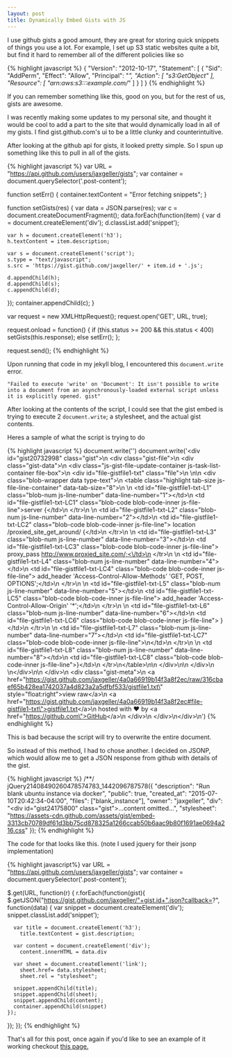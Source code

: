 ```yaml
---
layout: post
title: Dynamically Embed Gists with JS
---
```


I use github gists a good amount, they are great for storing quick snippets of things you use a lot. For example, I set up S3 static websites quite a bit, but find it hard to remember all of the different policies like so

{% highlight javascript %}
{
  "Version": "2012-10-17",
  "Statement": [
    {
      "Sid": "AddPerm",
      "Effect": "Allow",
      "Principal": "*",
      "Action": [
        "s3:GetObject"
      ],
      "Resource": [
        "arn:aws:s3:::example.com/*"
      ]
    }
  ]
}
{% endhighlight %}

If you can remember something like this, good on you, but for the rest of us, gists are awesome.

I was recently making some updates to my personal site, and thought it would be cool to add a part to the site that would dynamically load in all of my gists. I find gist.github.com's ui to be a little clunky and counterintuitive.

After looking at the github api for gists, it looked pretty simple. So I spun up something like this to pull in all of the gists.


{% highlight javascript %}
var URL = "https://api.github.com/users/jaxgeller/gists";
var container = document.querySelector('.post-content');

function setErr() { container.textContent = "Error fetching snippets"; }

function setGists(res) {
  var data = JSON.parse(res);
  var c = document.createDocumentFragment();
  data.forEach(function(item) {
    var d = document.createElement('div');
    d.classList.add('snippet');

    var h = document.createElement('h3');
    h.textContent = item.description;

    var s = document.createElement('script');
    s.type = "text/javascript";
    s.src = 'https://gist.github.com/jaxgeller/' + item.id + '.js';

    d.appendChild(h);
    d.appendChild(s);
    c.appendChild(d);
  });
  container.appendChild(c);
}

var request = new XMLHttpRequest();
request.open('GET', URL, true);

request.onload = function() {
  if (this.status >= 200 && this.status < 400)
    setGists(this.response);
  else
    setErr();
};

request.send();
{% endhighlight %}

Upon running that code in my jekyll blog, I encountered this `document.write` error.

`"Failed to execute 'write' on 'Document': It isn't possible to write into a document from an asynchronously-loaded external script unless it is explicitly opened. gist"`

After looking at the contents of the script, I could see that the gist embed is trying to execute 2 `document.write`; a stylesheet, and the actual gist contents.

Heres a sample of what the script is trying to do

{% highlight javascript %}
document.write('<link rel="stylesheet" href="https://assets-cdn.github.com/assets/gist/embed-3313cb70789df61d3bb75cd878325a1266ccab50b6aac9b80f1691ae0694a216.css">')
document.write('<div id=\"gist20732998\" class=\"gist\">\n    <div class=\"gist-file\">\n      <div class=\"gist-data\">\n        <div class=\"js-gist-file-update-container js-task-list-container file-box\">\n  <div id=\"file-gistfile1-txt\" class=\"file\">\n    \n\n  <div class=\"blob-wrapper data type-text\">\n      <table class=\"highlight tab-size js-file-line-container\" data-tab-size=\"8\">\n      <tr>\n        <td id=\"file-gistfile1-txt-L1\" class=\"blob-num js-line-number\" data-line-number=\"1\"><\/td>\n        <td id=\"file-gistfile1-txt-LC1\" class=\"blob-code blob-code-inner js-file-line\">server {<\/td>\n      <\/tr>\n      <tr>\n        <td id=\"file-gistfile1-txt-L2\" class=\"blob-num js-line-number\" data-line-number=\"2\"><\/td>\n        <td id=\"file-gistfile1-txt-LC2\" class=\"blob-code blob-code-inner js-file-line\">        location /proxied_site_get_around/ {<\/td>\n      <\/tr>\n      <tr>\n        <td id=\"file-gistfile1-txt-L3\" class=\"blob-num js-line-number\" data-line-number=\"3\"><\/td>\n        <td id=\"file-gistfile1-txt-LC3\" class=\"blob-code blob-code-inner js-file-line\">                proxy_pass http://www.proxied_site.com/;<\/td>\n      <\/tr>\n      <tr>\n        <td id=\"file-gistfile1-txt-L4\" class=\"blob-num js-line-number\" data-line-number=\"4\"><\/td>\n        <td id=\"file-gistfile1-txt-LC4\" class=\"blob-code blob-code-inner js-file-line\">                add_header &#39;Access-Control-Allow-Methods&#39; &#39;GET, POST, OPTIONS&#39;;<\/td>\n      <\/tr>\n      <tr>\n        <td id=\"file-gistfile1-txt-L5\" class=\"blob-num js-line-number\" data-line-number=\"5\"><\/td>\n        <td id=\"file-gistfile1-txt-LC5\" class=\"blob-code blob-code-inner js-file-line\">                add_header &#39;Access-Control-Allow-Origin&#39; &#39;*&#39;;<\/td>\n      <\/tr>\n      <tr>\n        <td id=\"file-gistfile1-txt-L6\" class=\"blob-num js-line-number\" data-line-number=\"6\"><\/td>\n        <td id=\"file-gistfile1-txt-LC6\" class=\"blob-code blob-code-inner js-file-line\">        }<\/td>\n      <\/tr>\n      <tr>\n        <td id=\"file-gistfile1-txt-L7\" class=\"blob-num js-line-number\" data-line-number=\"7\"><\/td>\n        <td id=\"file-gistfile1-txt-LC7\" class=\"blob-code blob-code-inner js-file-line\">\n<\/td>\n      <\/tr>\n      <tr>\n        <td id=\"file-gistfile1-txt-L8\" class=\"blob-num js-line-number\" data-line-number=\"8\"><\/td>\n        <td id=\"file-gistfile1-txt-LC8\" class=\"blob-code blob-code-inner js-file-line\">}<\/td>\n      <\/tr>\n<\/table>\n\n  <\/div>\n\n  <\/div>\n  \n<\/div>\n\n      <\/div>\n      <div class=\"gist-meta\">\n        <a href=\"https://gist.github.com/jaxgeller/4a0a66919b14f3a8f2ec/raw/316cbaef65b428ea1742037a4d823a2a5dfbf533/gistfile1.txt\" style=\"float:right\">view raw<\/a>\n        <a href=\"https://gist.github.com/jaxgeller/4a0a66919b14f3a8f2ec#file-gistfile1-txt\">gistfile1.txt<\/a>\n        hosted with &#10084; by <a href=\"https://github.com\">GitHub<\/a>\n      <\/div>\n    <\/div>\n<\/div>\n')
{% endhighlight %}

This is bad because the script will try to overwrite the entire document.

So instead of this method, I had to chose another. I decided on JSONP, which would allow me to get a JSON response from github with details of the gist.

{% highlight javascript %}
/**/
jQuery21408490260478574783_1442096787578({
    "description": "Run blank ubuntu instance via docker",
    "public": true,
    "created_at": "2015-07-10T20:42:34-04:00",
    "files": ["blank_instance"],
    "owner": "jaxgeller",
    "div": "<div id=\"gist24175800\" class=\"gist\">...content omitted...</div>",
    "stylesheet": "https://assets-cdn.github.com/assets/gist/embed-3313cb70789df61d3bb75cd878325a1266ccab50b6aac9b80f1691ae0694a216.css"
});
{% endhighlight %}

The code for that looks like this. (note I used jquery for their jsonp implementation)

{% highlight javascript%}
var URL = "https://api.github.com/users/jaxgeller/gists";
var container = document.querySelector('.post-content');

$.get(URL, function(r) {
  r.forEach(function(gist){
    $.getJSON("https://gist.github.com/jaxgeller/"+gist.id+".json?callback=?", function(data) {
      var snippet = document.createElement('div');
        snippet.classList.add('snippet');

      var title = document.createElement('h3');
        title.textContent = gist.description;

      var content = document.createElement('div');
        content.innerHTML = data.div

      var sheet = document.createElement('link');
        sheet.href= data.stylesheet;
        sheet.rel = "stylesheet";

      snippet.appendChild(title);
      snippet.appendChild(sheet);
      snippet.appendChild(content);
      container.appendChild(snippet)
    });
  });
});
{% endhighlight %}

That's all for this post, once again if you'd like to see an example of it working checkout [this page.](http://jaxgeller.com/snips/)
